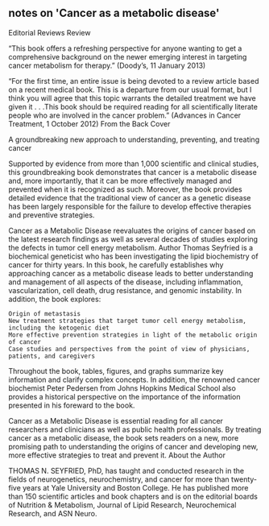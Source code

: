 ## notes on 'Cancer as a metabolic disease'

Editorial Reviews
Review

“This book offers a refreshing perspective for anyone wanting to get a comprehensive background on the newer emerging interest in targeting cancer metabolism for therapy.”  (Doody’s, 11 January 2013)

“For the first time, an entire issue is being devoted to a review article based on a recent medical book. This is a departure from our usual format, but I think you will agree that this topic warrants the detailed treatment we have given it . . .This book should be required reading for all scientifically literate people who are involved in the cancer problem.”  (Advances in Cancer Treatment, 1 October 2012)
From the Back Cover

A groundbreaking new approach to understanding, preventing, and treating cancer

Supported by evidence from more than 1,000 scientific and clinical studies, this groundbreaking book demonstrates that cancer is a metabolic disease and, more importantly, that it can be more effectively managed and prevented when it is recognized as such. Moreover, the book provides detailed evidence that the traditional view of cancer as a genetic disease has been largely responsible for the failure to develop effective therapies and preventive strategies.

Cancer as a Metabolic Disease reevaluates the origins of cancer based on the latest research findings as well as several decades of studies exploring the defects in tumor cell energy metabolism. Author Thomas Seyfried is a biochemical geneticist who has been investigating the lipid biochemistry of cancer for thirty years. In this book, he carefully establishes why approaching cancer as a metabolic disease leads to better understanding and management of all aspects of the disease, including inflammation, vascularization, cell death, drug resistance, and genomic instability. In addition, the book explores:

    Origin of metastasis
    New treatment strategies that target tumor cell energy metabolism, including the ketogenic diet
    More effective prevention strategies in light of the metabolic origin of cancer
    Case studies and perspectives from the point of view of physicians, patients, and caregivers

Throughout the book, tables, figures, and graphs summarize key information and clarify complex concepts. In addition, the renowned cancer biochemist Peter Pedersen from Johns Hopkins Medical School also provides a historical perspective on the importance of the information presented in his foreward to the book.

Cancer as a Metabolic Disease is essential reading for all cancer researchers and clinicians as well as public health professionals. By treating cancer as a metabolic disease, the book sets readers on a new, more promising path to understanding the origins of cancer and developing new, more effective strategies to treat and prevent it.
About the Author

THOMAS N. SEYFRIED, PhD, has taught and conducted research in the fields of neurogenetics, neurochemistry, and cancer for more than twenty-five years at Yale University and Boston College. He has published more than 150 scientific articles and book chapters and is on the editorial boards of Nutrition & Metabolism, Journal of Lipid Research, Neurochemical Research, and ASN Neuro.
